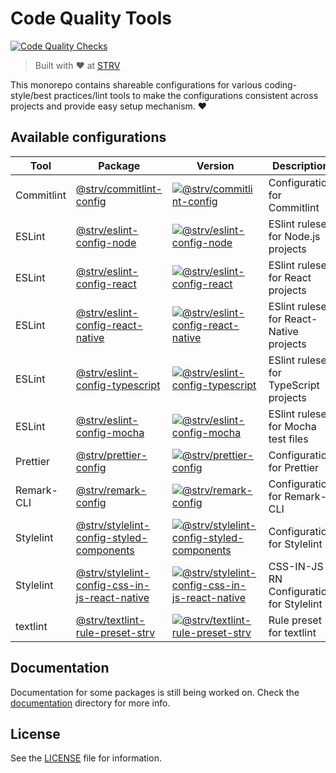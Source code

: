 # Code Quality Tools

[![Code Quality Checks][actions-badge]][actions-url]

> Built with ❤️ at [STRV][strv-home]

This monorepo contains shareable configurations for various coding-style/best practices/lint tools to make the configurations consistent across projects and provide easy setup mechanism. ❤️

## Available configurations

| Tool       | Package                                                                                              | Version                                                                                                               | Description                              |
| ---------- | ---------------------------------------------------------------------------------------------------- | --------------------------------------------------------------------------------------------------------------------- | ---------------------------------------- |
| Commitlint | [@strv/commitlint-config](packages/commitlint-config)                                                | [![@strv/commitlint-config][cl-badge]][cl-npm]                                                                        | Configuration for Commitlint             |
| ESLint     | [@strv/eslint-config-node](packages/eslint-config-node)                                              | [![@strv/eslint-config-node][ec-node-badge]][ec-node-npm]                                                             | ESlint ruleset for Node.js projects      |
| ESLint     | [@strv/eslint-config-react](packages/eslint-config-react)                                            | [![@strv/eslint-config-react][ec-react-badge]][ec-react-npm]                                                          | ESlint ruleset for React projects        |
| ESLint     | [@strv/eslint-config-react-native](packages/eslint-config-react-native)                              | [![@strv/eslint-config-react-native][ec-react-native-badge]][ec-react-native-npm]                                     | ESlint ruleset for React-Native projects |
| ESLint     | [@strv/eslint-config-typescript](packages/eslint-config-typescript)                                  | [![@strv/eslint-config-typescript][ec-typescript-badge]][ec-typescript-npm]                                           | ESlint ruleset for TypeScript projects   |
| ESLint     | [@strv/eslint-config-mocha](packages/eslint-config-mocha)                                            | [![@strv/eslint-config-mocha][ec-mocha-badge]][ec-mocha-npm]                                                          | ESlint ruleset for Mocha test files      |
| Prettier   | [@strv/prettier-config](packages/prettier-config)                                                    | [![@strv/prettier-config][pr-badge]][pr-npm]                                                                          | Configuration for Prettier               |
| Remark-CLI | [@strv/remark-config](packages/remark-config)                                                        | [![@strv/remark-config][rm-badge]][rm-npm]                                                                            | Configuration for Remark-CLI             |
| Stylelint  | [@strv/stylelint-config-styled-components](packages/stylelint-config-styled-components)              | [![@strv/stylelint-config-styled-components][sl-badge]][sl-npm]                                                       | Configuration for Stylelint              |
| Stylelint  | [@strv/stylelint-config-css-in-js-react-native](packages/stylelint-config-css-in-js-react-native)    | [![@strv/stylelint-config-css-in-js-react-native][sl-css-in-js-react-native-badge]][sl-css-in-js-react-native-npm]    | CSS-IN-JS RN Configuration for Stylelint |
| textlint   | [@strv/textlint-rule-preset-strv](packages/textlint-rule-preset-strv)                                | [![@strv/textlint-rule-preset-strv][tl-badge]][tl-npm]                                                                | Rule preset for textlint                 |

## Documentation

Documentation for some packages is still being worked on. Check the [documentation](documentation) directory for more info.

## License

See the [LICENSE](LICENSE) file for information.

[strv-home]: https://www.strv.com
[actions-badge]: https://github.com/strvcom/code-quality-tools/workflows/Code%20Quality%20Checks/badge.svg
[actions-url]: https://github.com/strvcom/code-quality-tools/actions?query=workflow%3A%22Code+Quality+Checks%22
[ec-node-npm]: https://npmjs.org/package/@strv/eslint-config-node
[ec-node-badge]: https://img.shields.io/npm/v/@strv/eslint-config-node.svg?style=flat-square
[ec-mocha-npm]: https://npmjs.org/package/@strv/eslint-config-mocha
[ec-mocha-badge]: https://img.shields.io/npm/v/@strv/eslint-config-mocha.svg?style=flat-square
[ec-react-npm]: https://npmjs.org/package/@strv/eslint-config-react
[ec-react-badge]: https://img.shields.io/npm/v/@strv/eslint-config-react.svg?style=flat-square
[ec-react-native-npm]: https://npmjs.org/package/@strv/eslint-config-react-native
[ec-react-native-badge]: https://img.shields.io/npm/v/@strv/eslint-config-react-native.svg?style=flat-square
[ec-typescript-npm]: https://npmjs.org/package/@strv/eslint-config-typescript
[ec-typescript-badge]: https://img.shields.io/npm/v/@strv/eslint-config-typescript.svg?style=flat-square
[cl-npm]: https://npmjs.org/package/@strv/commitlint-config
[cl-badge]: https://img.shields.io/npm/v/@strv/commitlint-config.svg?style=flat-square
[pr-npm]: https://npmjs.org/package/@strv/prettier-config
[pr-badge]: https://img.shields.io/npm/v/@strv/prettier-config.svg?style=flat-square
[sl-badge]: https://img.shields.io/npm/v/@strv/stylelint-config-styled-components.svg?style=flat-square
[sl-npm]: https://npmjs.org/package/@strv/stylelint-config-styled-components
[rm-badge]: https://img.shields.io/npm/v/@strv/remark-config.svg?style=flat-square
[rm-npm]: https://npmjs.org/package/@strv/remark-config
[tl-badge]: https://img.shields.io/npm/v/@strv/textlint-rule-preset-strv.svg?style=flat-square
[tl-npm]: https://npmjs.org/package/@strv/textlint-rule-preset-strv
[sl-css-in-js-react-native-badge]: https://img.shields.io/npm/v/@strv/stylelint-config-css-in-js-react-native.svg?style=flat-square
[sl-css-in-js-react-native-npm]: https://npmjs.org/package/@strv/stylelint-config-css-in-js-react-native
